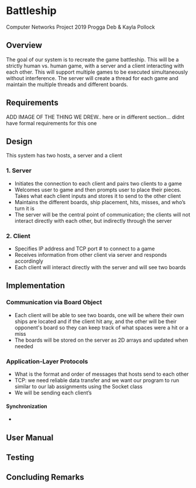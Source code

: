 # Battleship
Computer Networks Project 2019
Progga Deb & Kayla Pollock

## Overview
The goal of our system is to recreate the game battleship. This will be a strictly human vs. human game, with a server and a client interacting with each other. This will support multiple games to be executed simultaneously without interference. The server will create a thread for each game and maintain the multiple threads and different boards.


## Requirements
ADD IMAGE OF THE THING WE DREW.. here or in different section... didnt have formal requirements for this one


## Design
This system has two hosts, a server and a client
### 1. Server
* Initiates the connection to each client and pairs two clients to a game
* Welcomes user to game and then prompts user to place their pieces. Takes what each client inputs and stores it to send to the other client
* Maintains the different boards, ship placement, hits, misses, and who’s turn it is
* The server will be the central point of communication; the clients will not interact directly with each other, but indirectly through the server
### 2. Client
* Specifies IP address and TCP port # to connect to a game
* Receives information from other client via server and responds accordingly
* Each client will interact directly with the server and will see two boards


## Implementation
### Communication via Board Object
* Each client will be able to see two boards, one will be where their own ships are located and if the client hit any, and the other will be their opponent's board so they can keep track of what spaces were a hit or a miss
* The boards will be stored on the server as 2D arrays and updated when needed
### Application-Layer Protocols
* What is the format and order of messages that hosts send to each other
* TCP: we need reliable data transfer and we want our program to run similar to our lab assignments using the Socket class 
* We will be sending each client’s 
#### Synchronization
* 


## User Manual



## Testing


## Concluding Remarks

